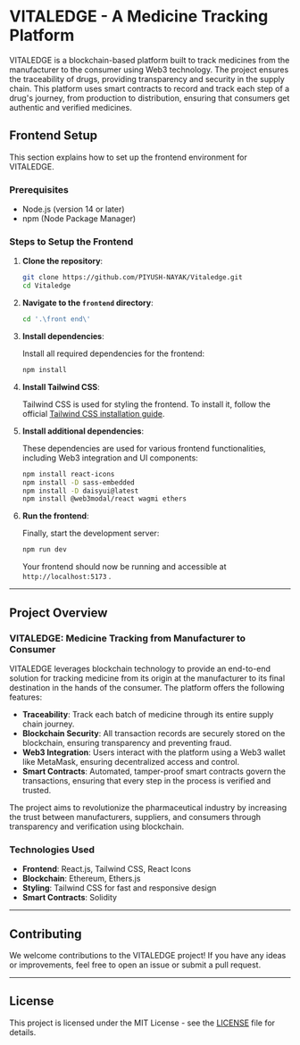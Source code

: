 
# VITALEDGE - A Medicine Tracking Platform

VITALEDGE is a blockchain-based platform built to track medicines from the manufacturer to the consumer using Web3 technology. The project ensures the traceability of drugs, providing transparency and security in the supply chain. This platform uses smart contracts to record and track each step of a drug's journey, from production to distribution, ensuring that consumers get authentic and verified medicines.

## Frontend Setup

This section explains how to set up the frontend environment for VITALEDGE.

### Prerequisites

- Node.js (version 14 or later)
- npm (Node Package Manager)

### Steps to Setup the Frontend

1. **Clone the repository**:

    ```bash
    git clone https://github.com/PIYUSH-NAYAK/Vitaledge.git
    cd Vitaledge
    ```

2. **Navigate to the `frontend` directory**:

    ```bash
    cd '.\front end\'
    ```

3. **Install dependencies**:

    Install all required dependencies for the frontend:

    ```bash
    npm install
    ```

4. **Install Tailwind CSS**:

    Tailwind CSS is used for styling the frontend. To install it, follow the official [Tailwind CSS installation guide](https://tailwindcss.com/docs/installation).

6. **Install additional dependencies**:

    These dependencies are used for various frontend functionalities, including Web3 integration and UI components:

    ```bash
    npm install react-icons
    npm install -D sass-embedded
    npm install -D daisyui@latest
    npm install @web3modal/react wagmi ethers
    ```

7. **Run the frontend**:

    Finally, start the development server:

    ```bash
    npm run dev
    ```

    Your frontend should now be running and accessible at `http://localhost:5173` .

---

## Project Overview

### VITALEDGE: Medicine Tracking from Manufacturer to Consumer

VITALEDGE leverages blockchain technology to provide an end-to-end solution for tracking medicine from its origin at the manufacturer to its final destination in the hands of the consumer. The platform offers the following features:

- **Traceability**: Track each batch of medicine through its entire supply chain journey.
- **Blockchain Security**: All transaction records are securely stored on the blockchain, ensuring transparency and preventing fraud.
- **Web3 Integration**: Users interact with the platform using a Web3 wallet like MetaMask, ensuring decentralized access and control.
- **Smart Contracts**: Automated, tamper-proof smart contracts govern the transactions, ensuring that every step in the process is verified and trusted.

The project aims to revolutionize the pharmaceutical industry by increasing the trust between manufacturers, suppliers, and consumers through transparency and verification using blockchain.

### Technologies Used

- **Frontend**: React.js, Tailwind CSS, React Icons
- **Blockchain**: Ethereum, Ethers.js
- **Styling**: Tailwind CSS for fast and responsive design
- **Smart Contracts**: Solidity

---

## Contributing

We welcome contributions to the VITALEDGE project! If you have any ideas or improvements, feel free to open an issue or submit a pull request.

---

## License

This project is licensed under the MIT License - see the [LICENSE](LICENSE) file for details.
